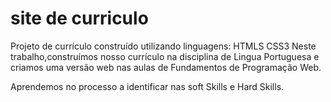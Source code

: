 # site de curriculo
Projeto de currículo construído utilizando linguagens:
HTMLS
CSS3 
Neste trabalho,construímos nosso currículo na disciplina de Lingua Portuguesa e criamos uma versão web nas aulas de Fundamentos de Programação Web.

Aprendemos no processo a identificar nas soft Skills e Hard Skills.
